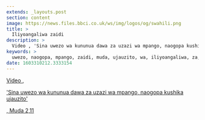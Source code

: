 ```yaml
--- 
extends: _layouts.post 
section: content 
image: https://news.files.bbci.co.uk/ws/img/logos/og/swahili.png 
title: > 
  Iliyoangaliwa zaidi 
description: > 
  Video , 'Sina uwezo wa kununua dawa za uzazi wa mpango, naogopa kushika ujauzito' , Muda 2,11 
keywords: > 
  uwezo, naogopa, mpango, zaidi, muda, ujauzito, wa, iliyoangaliwa, za, uzazi, video, sina 
date: 1603310212.3333154 
--- 
```

<a href="/swahili/habari-54634055" class="Link-sc-1dvfmi3-5 StyledLink-sc-16i2p1z-2 fdDiSd"><p><p class="VisuallyHiddenText-sc-1yjwwa5-0 ldFJPH">Video , </p><p>'Sina uwezo wa kununua dawa za uzazi wa mpango, naogopa kushika ujauzito'</p><p class="VisuallyHiddenText-sc-1yjwwa5-0 ldFJPH">, Muda 2,11</p></p></a>